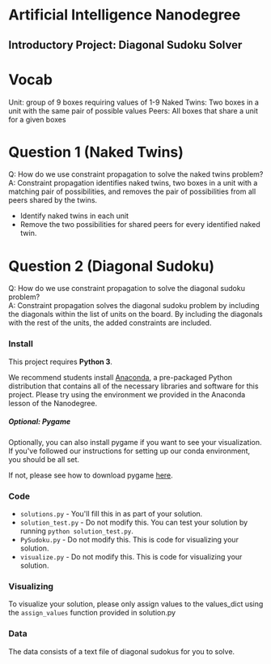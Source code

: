 # Artificial Intelligence Nanodegree
## Introductory Project: Diagonal Sudoku Solver

# Vocab
Unit: group of 9 boxes requiring values of 1-9
Naked Twins: Two boxes in a unit with the same pair of possible values
Peers: All boxes that share a unit for a given boxes

# Question 1 (Naked Twins)
Q: How do we use constraint propagation to solve the naked twins problem?  
A: Constraint propagation identifies naked twins, two boxes in a unit with a matching pair of possibilities, and removes the pair of possibilities from all peers shared by the twins.
* Identify naked twins in each unit
* Remove the two possibilities for shared peers for every identified naked twin.

# Question 2 (Diagonal Sudoku)
Q: How do we use constraint propagation to solve the diagonal sudoku problem?  
A: Constraint propagation solves the diagonal sudoku problem by including the diagonals within the list of units on the board. By including the diagonals with the rest of the units, the added constraints are included.

### Install

This project requires **Python 3**.

We recommend students install [Anaconda](https://www.continuum.io/downloads), a pre-packaged Python distribution that contains all of the necessary libraries and software for this project.
Please try using the environment we provided in the Anaconda lesson of the Nanodegree.

##### Optional: Pygame

Optionally, you can also install pygame if you want to see your visualization. If you've followed our instructions for setting up our conda environment, you should be all set.

If not, please see how to download pygame [here](http://www.pygame.org/download.shtml).

### Code

* `solutions.py` - You'll fill this in as part of your solution.
* `solution_test.py` - Do not modify this. You can test your solution by running `python solution_test.py`.
* `PySudoku.py` - Do not modify this. This is code for visualizing your solution.
* `visualize.py` - Do not modify this. This is code for visualizing your solution.

### Visualizing

To visualize your solution, please only assign values to the values_dict using the ```assign_values``` function provided in solution.py

### Data

The data consists of a text file of diagonal sudokus for you to solve.
